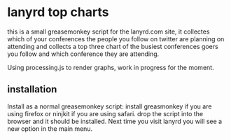 lanyrd top charts
====================

this is a small greasemonkey script for the lanyrd.com site, it collectes which of your conferences the people you follow on twitter are planning on attending and collects a top three chart of the busiest conferences goers you follow and which conference they are attending.

Using processing.js to render graphs, work in progress for the moment.

installation
---------------------

Install as a normal greasemonkey script: install greasmonkey if you are using firefox or ninjkit if you are using safari. drop the script into the browser and it should be installed. Next time you visit lanyrd you will see a new option in the main menu.
